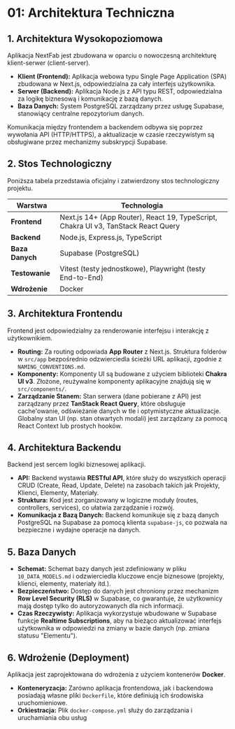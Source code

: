 # 01: Architektura Techniczna

## 1. Architektura Wysokopoziomowa

Aplikacja NextFab jest zbudowana w oparciu o nowoczesną architekturę klient-serwer (client-server).

- **Klient (Frontend):** Aplikacja webowa typu Single Page Application (SPA) zbudowana w Next.js, odpowiedzialna za cały interfejs użytkownika.
- **Serwer (Backend):** Aplikacja Node.js z API typu REST, odpowiedzialna za logikę biznesową i komunikację z bazą danych.
- **Baza Danych:** System PostgreSQL zarządzany przez usługę Supabase, stanowiący centralne repozytorium danych.

Komunikacja między frontendem a backendem odbywa się poprzez wywołania API (HTTP/HTTPS), a aktualizacje w czasie rzeczywistym są obsługiwane przez mechanizmy subskrypcji Supabase.

## 2. Stos Technologiczny

Poniższa tabela przedstawia oficjalny i zatwierdzony stos technologiczny projektu.

| Warstwa      | Technologia                                                                                                     |
|--------------|-----------------------------------------------------------------------------------------------------------------|
| **Frontend** | Next.js 14+ (App Router), React 19, TypeScript, Chakra UI v3, TanStack React Query                                |
| **Backend** | Node.js, Express.js, TypeScript                                                                                 |
| **Baza Danych**| Supabase (PostgreSQL)                                                                                           |
| **Testowanie** | Vitest (testy jednostkowe), Playwright (testy End-to-End)                                                       |
| **Wdrożenie** | Docker                                                                                                          |

## 3. Architektura Frontendu

Frontend jest odpowiedzialny za renderowanie interfejsu i interakcję z użytkownikiem.

- **Routing:** Za routing odpowiada **App Router** z Next.js. Struktura folderów w `src/app` bezpośrednio odzwierciedla ścieżki URL aplikacji, zgodnie z `NAMING_CONVENTIONS.md`.
- **Komponenty:** Komponenty UI są budowane z użyciem biblioteki **Chakra UI v3**. Złożone, reużywalne komponenty aplikacyjne znajdują się w `src/components/`.
- **Zarządzanie Stanem:** Stan serwera (dane pobierane z API) jest zarządzany przez **TanStack React Query**, które obsługuje cache'owanie, odświeżanie danych w tle i optymistyczne aktualizacje. Globalny stan UI (np. stan otwartych modali) jest zarządzany za pomocą React Context lub prostych hooków.

## 4. Architektura Backendu

Backend jest sercem logiki biznesowej aplikacji.

- **API:** Backend wystawia **RESTful API**, które służy do wszystkich operacji CRUD (Create, Read, Update, Delete) na zasobach takich jak Projekty, Klienci, Elementy, Materiały.
- **Struktura:** Kod jest zorganizowany w logiczne moduły (routes, controllers, services), co ułatwia zarządzanie i rozwój.
- **Komunikacja z Bazą Danych:** Backend komunikuje się z bazą danych PostgreSQL na Supabase za pomocą klienta `supabase-js`, co pozwala na bezpieczne i wydajne operacje na danych.

## 5. Baza Danych

- **Schemat:** Schemat bazy danych jest zdefiniowany w pliku `10_DATA_MODELS.md` i odzwierciedla kluczowe encje biznesowe (projekty, klienci, elementy, materiały itd.).
- **Bezpieczeństwo:** Dostęp do danych jest chroniony przez mechanizm **Row Level Security (RLS)** w Supabase, co gwarantuje, że użytkownicy mają dostęp tylko do autoryzowanych dla nich informacji.
- **Czas Rzeczywisty:** Aplikacja wykorzystuje wbudowane w Supabase funkcje **Realtime Subscriptions**, aby na bieżąco aktualizować interfejs użytkownika w odpowiedzi na zmiany w bazie danych (np. zmiana statusu "Elementu").

## 6. Wdrożenie (Deployment)

Aplikacja jest zaprojektowana do wdrożenia z użyciem kontenerów **Docker**.

- **Konteneryzacja:** Zarówno aplikacja frontendowa, jak i backendowa posiadają własne pliki `Dockerfile`, które definiują ich środowiska uruchomieniowe.
- **Orkiestracja:** Plik `docker-compose.yml` służy do zarządzania i uruchamiania obu usług
